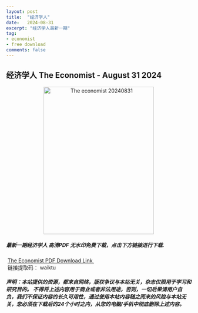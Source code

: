 ```yaml
---
layout: post
title:  "经济学人"
date:   2024-08-31
excerpt: "经济学人最新一期"
tag:
- economist
- free download
comments: false
---
```


## 经济学人 The Economist - August 31 2024


<div align="center">
<img src="https://i.postimg.cc/G3VwgJhm/TE-2024-08-31-00.png" alt="The economist 20240831" border="0" width = 300 height = 400 /> 
</div>


 <h5>最新一期经济学人 高清PDF 无水印免费下载，点击下方链接进行下载. </h5>
 
  <a href="https://wwfh.lanzout.com/itXyp28xpzkj">The Economist PDF Download Link </a>  
  <br/>
  链接提取码： waiktu
 
##### 声明：本站提供的资源，都来自网络，版权争议与本站无关，杂志仅限用于学习和研究目的。 不得将上述内容用于商业或者非法用途，否则，一切后果请用户自负，我们不保证内容的长久可用性，通过使用本站内容随之而来的风险与本站无关，您必须在下载后的24个小时之内，从您的电脑/手机中彻底删除上述内容。
 
